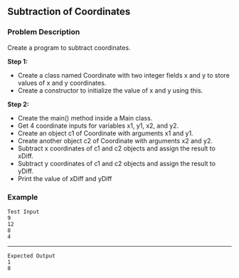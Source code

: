 ## Subtraction of Coordinates

### Problem Description
Create a program to subtract coordinates.

**Step 1:**

- Create a class named Coordinate with two integer fields x and y to store values of x and y coordinates.
- Create a constructor to initialize the value of x and y using this.

**Step 2:**

- Create the main() method inside a Main class.
- Get 4 coordinate inputs for variables x1, y1, x2, and y2.
- Create an object c1 of Coordinate with arguments x1 and y1.
- Create another object c2 of Coordinate with arguments x2 and y2.
- Subtract x coordinates of c1 and c2 objects and assign the result to xDiff.
- Subtract y coordinates of c1 and c2 objects and assign the result to yDiff.
- Print the value of xDiff and yDiff

### Example
    Test Input
    9
    12
    8
    4
-----
    Expected Output
    1
    8